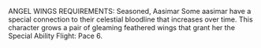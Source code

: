 ANGEL WINGS
REQUIREMENTS: Seasoned, Aasimar
Some aasimar have a special connection to their celestial bloodline that increases over time. This character grows a pair of gleaming feathered wings that grant her the Special Ability Flight: Pace 6.